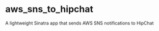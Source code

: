 aws_sns_to_hipchat
==================

A lightweight Sinatra app that sends AWS SNS notifications to HipChat
